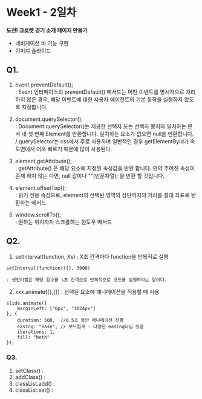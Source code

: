 # Week1 - 2일차

**도전! 크로켓 경기 소개 페이지 만들기**
- 네비게이션 바 기능 구현
- 이미지 슬라이드



## Q1.

1. event.preventDefault(); <br>: Event 인터페이스의 preventDefault() 메서드는 어떤 이벤트를 명시적으로 처리하지 않은 경우, 해당 이벤트에 대한 사용자 에이전트의 기본 동작을 실행하지 않도록 지정합니다.

2. document.querySelector(); <br>: Document.querySelector()는 제공한 선택자 또는 선택자 뭉치와 일치하는 문서 내 첫 번째 Element를 반환합니다. 일치하는 요소가 없으면 null을 반환합니다. / querySelector는 css에서 주로 사용하며 일반적인 경우 getElementById가 속도면에서 더욱 빠르기 때문에 많이 사용된다.

3. element.getAttribute(); <br>: getAttribute() 은 해당 요소에 지정된 속성값을 반환 합니다. 만약 주어진 속성이 존재 하지 않는 다면, null 값이나 ""(빈문자열); 을 반환 할 것입니다.

4. element.offsetTop(); <br>: 읽기 전용 속성으로, element의 선택된 영역의 상단까지의 거리를 절대 좌표로 반환하는 메서드.

5. window.scrollTo(); <br>: 원하는 위치까지 스크롤하는 윈도우 메서드

## Q2.

1. setInterval(function, Xs) : X초 간격마다 function을 반복적로 실행
```
setInterval(function(){}, 3000)

: 셋인터벌은 해당 함수를 s초 간격으로 반복적으로 코드를 실행하라는 말이다.

```

2. xxx.animate({},{}) : 선택된 요소에 애니메이션을 적용할 때 사용 <br>
```   ex) 
slide.animate({
    marginLeft: ["0px", "1024px"]
}, {
    duration: 500,  //0.5초 동안 애니메이션 진행
    easing: "ease", // 부드럽게 : 다양한 easing타입 있음
    iterations: 1, 
    fill: "both"
});
```

### Q3. 

1. setClass() :
2. addClass() :
3. classList.add() : 
4. classList.set() :


